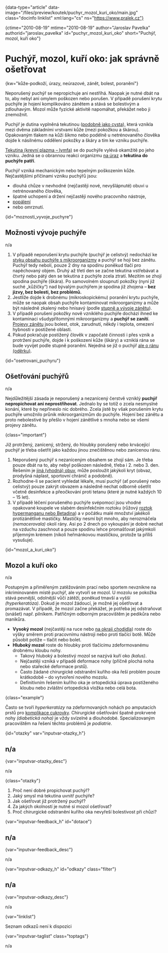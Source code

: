 
{data-type="article" data-image="/files/preview/koutek/puchyr\_mozol\_kuri_oko/main.jpg" class="docinfo linklist" xml:lang="cs" ns="https://www.pralek.cz"}

{ctime="2010-08-19" mtime="2010-08-19" author="Jaroslav Pavelka" authorid="jaroslav\_pavelka" id="puchyr\_mozol\_kuri\_oko" short="Puchýř, mozol, kuří oko"}

# Puchýř, mozol, kuří oko: jak správně ošetřovat

<!-- generated attribute kw by user_udpatekw.sh on 2020-01-15, do not edit -->

{kw="kůže-podkoží, úrazy, neúrazové, zánět, bolest, poranění"}

Neporušený puchýř se nepropichuje ani nestříhá. Naopak je nutné dbát na to, aby nebyl ani omylem poškozen nebo porušen. V případě porušení krytu puchýře je hojení komplikováno zánětem a stává se bolestivým a zdlouhavým. Mozol může fyzické aktivitě napomáhat, překážet nebo ji znemožnit.

Puchýř je dutina vyplněná tekutinou ([podobně jako cysta][1]), která vznikla mezi dvěma základními vrstvami kůže (mezi pokožkou a škárou). Opakovaným tlakem na kůži šikmo nebo podélně u netrénovaného člověka dojde k násilnému oddělení pokožky a škáry a tím ke vzniku puchýře.

[Tekutina (krevní plazma – lymfa)][2] se do puchýře vylévá okamžitě po jeho vzniku. Jedná se o obrannou reakci organizmu [na úraz][3] a **tekutina do puchýře patří**.

Puchýř vzniká mechanickým nebo tepelným poškozením kůže. Nejčastějšími příčinami vzniku puchýřů jsou:

  * dlouhá chůze v nevhodné (nejčastěji nové, nevyšlápnuté) obuvi u netrénovaného člověka,
  * špatné uchopení a držení nejčastěji nového pracovního nástroje,
  * [popálení][4]
  * nebo omrznutí.

{id="moznosti\_vyvoje\_puchyre"}

## Možnosti vývoje puchýře

n/a

  1. V případě neporušení krytu puchýře (puchýř je celistvý) nedochází ke [styku obsahu puchýře s mikroorganizmy][5] a puchýř se hojí bez zánětu. Puchýř tedy nebolí, pouze 2 dny na spodinu poněkud tlačí pro napěchovaný objem. Druhý až třetí den se začne tekutina vstřebávat a čtvrtý nebo pátý den se tekutina z puchýře zcela ztratí. Mezitím se zhojí spodina puchýře (škára). Po samovolném sloupnutí pokožky (nyní již suché „kůžičky“) nad bývalým puchýřem je spodina již zhojena – **bez jizvy, bez bolesti, bez problémů.**
  2. Jestliže dojde k drobnému (mikroskopickému) poranění krytu puchýře, může se naopak obsah puchýře kontaminovat mikroorganizmy a může být následně zkalený nebo hnisavý (podle [stupně a vývoje zánětu][6]).
  3. V případě porušení pokožky nově vzniklého puchýře dochází ihned ke kontaminaci všudypřítomnými mikroorganizmy a **puchýř se zanítí**. [Projevy zánětu][7] jsou bolest, otok, zarudnutí, někdy i teplota, omezení hybnosti v postižené oblasti.
  4. Pokud pokračuje postižený člověk v započaté činnosti i přes vznik a protržení puchýře, dojde i k poškození kůže (škáry) a vzniklá rána se bude vyvíjet podle stupně poranění. Nejedná se již o puchýř [ale o ránu (oděrku)][8].

{id="osetrovani_puchyru"}

## Ošetřování puchýřů

n/a

Nejdůležitější zásada je neporušený a nezanícený čerstvě vzniklý **puchýř nepropichovat ani neprostřihovat**. Jednalo by se totiž o zcela nesmyslné konání, které by nepřineslo nic dobrého. Zcela jistě by však porušením krytu puchýře umožnilo průnik mikroorganizmům do puchýře. Hojení bez zánětu a proto nebolestivé by přešlo v hojení zánětlivé s mnoha nebo se všemi projevy zánětu.

{class="important"}

Již protržený, zanícený, stržený, do hloubky porušený nebo krvácející puchýř je třeba ošetřit jako každou jinou znečištěnou nebo zanícenou ránu.

  1. Neporušený puchýř s nezaníceným obsahem se zhojí sám. Je třeba pouze dbát na to, aby nebyl poškozen následně, třeba i 2. nebo 3. den. Řešením je [jiná (vhodná) obuv][9], může posloužit jakýkoli kryt (obvaz, prodyšná náplast, sportovní chránič a podobně).
  2. Rozhodne-li se pacient vyhledat lékaře, musí puchýř (ať porušený nebo celistvý) pouze zakrýt obvazem a následně nechat odborně ošetřit včetně desinfekce a přeočkování proti tetanu (které je nutné každých 10 – 15 let).
  3. V případě léčení porušeného puchýře svépomocí jsou vhodné opakované koupele ve slabém desinfekčním roztoku (růžový [roztok hypermanganu nebo Betadina][10]) a v počátku malé množství jakékoli protizánětlivé mastičky. Mastičky nesmí být mnoho, aby nerozmáčela _(nemacerovala)_ okolí rány. Asi po 2 dnech po vykoupání je dobré nechat na vzduchu zaschnout a pouze spodinu lehce promašťovat jakýmkoli příjemným krémem (nikoli heřmánkovou mastičkou, protože ta příliš vysušuje).

{id="mozol\_a\_kuri_oko"}

## Mozol a kuří oko

n/a

Postupným a přiměřeným zatěžováním prací nebo sportem nevznikne na inkriminovaném místě puchýř, ale vytvoří se mozol. U mozolu se pokožka stává pevnější, odolnější vůči zátěži, poněkud tmavší a vyšší _(hyperkeratóza)_. Dokud je mozol žádoucí, je možné jej ošetřovat a promazávat. V případě, že mozol začne překážet, je potřeba jej odstraňovat (snášet) např. pilníkem. Patřičným odborným pracovištěm je pedikůra nebo manikůra.

  * **Vysoký mozol** (nejčastěji na ruce nebo [na okraji chodidla][11]) roste do výšky směrem proti pracovnímu nástroji nebo proti tlačící botě. Může působit potíže – tlačit nebo bolet.
  * **Hluboký mozol** roste do hloubky proti tlačícímu zdeformovanému drobnému kloubu nohy. 
      * Takový hluboký a bolestivý mozol se nazývá kuří oko _(kalus)_.
      * Nejčastěji vzniká v případě deformace nohy (příčně plochá noha nebo stařecké deformace prstů).
      * Často žádané chirurgické odstranění kuřího oka řeší problém pouze krátkodobě – do vytvoření nového mozolu.
      * Definitivním řešením kuřího oka je ortopedická úprava postiženého kloubu nebo zvláštní ortopedická vložka nebo celá bota.

{class="example"}

Často se tvoří _hyperkeratózy_ na zdeformovaných nohách po amputacích prstů pro [komplikace cukrovky][12]. Chirurgické ošetřování špatně prokrvené nohy _(diabetická noha)_ je vždy svízelné a dlouhodobé. Specializovaným pracovištěm na řešení těchto problémů je _podiatrie_.

{id="otazky" var="inputvar-otazky_h"}

## n/a

{var="inputvar-otazky_desc"}

n/a

{class="otazky"}

  1. Proč není dobré propichovat puchýř?
  2. Jaký smysl má tekutina uvnitř puchýře?
  3. Jak ošetřovat již protržený puchýř?
  4. Za jakých okolností je nutné si mozol ošetřovat?
  5. Proč chirurgické odstranění kuřího oka nevyřeší bolestivost při chůzi?

{var="inputvar-feedback_h" id="dotace"}

## n/a

{var="inputvar-feedback_desc"}

n/a

{var="inputvar-odkazy_h" id="odkazy" class="filter"}

## n/a

{var="inputvar-odkazy_desc"}

n/a

{var="linklist"}

Seznam odkazů není k dispozici

{var="inputvar-taglist" class="toptags"}

n/a

 [1]: nezhoubne_nadory
 [2]: lymfaticke_uzliny
 [3]: pady_z_kola
 [4]: ochlazeni_spaleniny
 [5]: mikroorganizmy
 [6]: lecba_zanetu
 [7]: zanet
 [8]: drobna_krvava_poraneni
 [9]: vhodna_obuv
 [10]: zarustajici_nehty
 [11]: cert
 [12]: cukrovka

